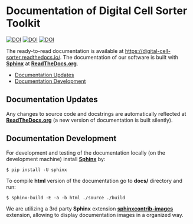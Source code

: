 # Documentation of Digital Cell Sorter Toolkit

[![DOI](https://badge.fury.io/gh/sdomanskyi%2FDigitalCellSorter.svg)](https://badge.fury.io/gh/sdomanskyi%2FDigitalCellSorter)
[![DOI](https://badge.fury.io/py/DigitalCellSorter.svg)](https://pypi.org/project/DigitalCellSorter)
[![DOI](https://readthedocs.org/projects/digital-cell-sorter/badge/?version=latest)](https://digital-cell-sorter.readthedocs.io/en/latest/?badge=latest)

The ready-to-read documentation is available at https://digital-cell-sorter.readthedocs.io/.
The documentation of our software is built with [**Sphinx**](https://www.sphinx-doc.org/ "Sphinx") at 
[**ReadTheDocs.org**](https://readthedocs.org/).

- [Documentation Updates](#documentation-updates)
- [Documentation Development](#documentation-development)

## Documentation Updates

Any changes to source code and docstrings
are automatically reflected at [**ReadTheDocs.org**](https://readthedocs.org/) 
(a new version of documentation is built silently). 

## Documentation Development

For development and testing of the documentation locally (on the development machine) 
install [**Sphinx**](https://www.sphinx-doc.org/ "Sphinx") by:

	$ pip install -U sphinx

To compile **html** version of the documentation go to **docs/** directory and run:

	$ sphinx-build -E -a -b html ./source ./build

We are utilizing a 3rd party **Sphinx** extension [**sphinxcontrib-images**](https://github.com/sphinx-contrib/images 
"GitHub repository") extension, allowing to display documentation images in a organized way.


